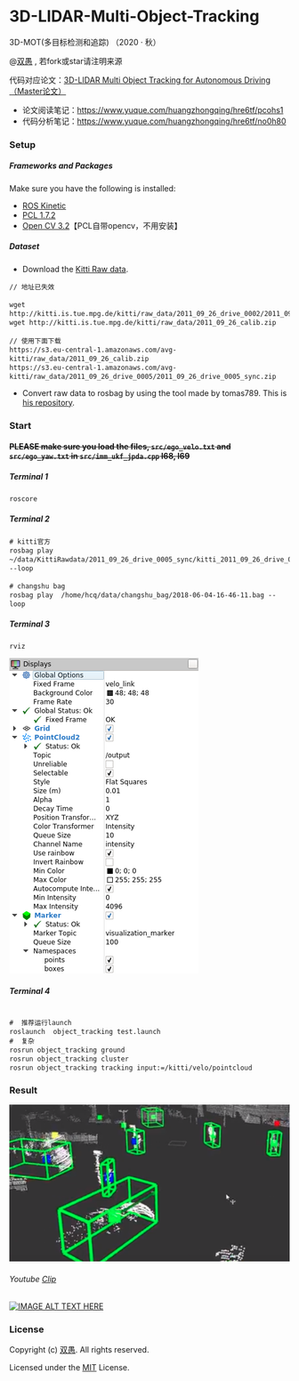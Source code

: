 <!--
 * @Author: HCQ
 * @Date: 2020-10-27 10:18:56
 * @LastEditTime: 2020-11-05 10:56:49
 * @LastEditors: Please set LastEditors
 * @Description: 3D-LIDAR Multi Object Tracking for Autonomous Driving（Master论文）
 * @FilePath: \3D-LIDAR-Multi-Object-Tracking\README.md
-->
# 3D-LIDAR-Multi-Object-Tracking
3D-MOT(多目标检测和追踪)  （2020 · 秋）

@[双愚](https://github.com/HuangCongQing/3D-LIDAR-Multi-Object-Tracking) , 若fork或star请注明来源

代码对应论文：[3D-LIDAR Multi Object Tracking for Autonomous Driving（Master论文）](https://repository.tudelft.nl/islandora/object/uuid:f536b829-42ae-41d5-968d-13bbaa4ec736?collection=education)

* 论文阅读笔记：https://www.yuque.com/huangzhongqing/hre6tf/pcohs1
* 代码分析笔记：https://www.yuque.com/huangzhongqing/hre6tf/no0h80

### Setup
##### Frameworks and Packages
Make sure you have the following is installed:
 - [ROS Kinetic](http://wiki.ros.org/kinetic)
 - [PCL 1.7.2](http://pointclouds.org/downloads/)
 - [Open CV 3.2](https://opencv.org/)【PCL自带opencv，不用安装】

##### Dataset
* Download the [Kitti Raw data](http://www.cvlibs.net/datasets/kitti/raw_data.php).

```
// 地址已失效

wget http://kitti.is.tue.mpg.de/kitti/raw_data/2011_09_26_drive_0002/2011_09_26_drive_0005_sync.zip
wget http://kitti.is.tue.mpg.de/kitti/raw_data/2011_09_26_calib.zip

// 使用下面下载
https://s3.eu-central-1.amazonaws.com/avg-kitti/raw_data/2011_09_26_calib.zip
https://s3.eu-central-1.amazonaws.com/avg-kitti/raw_data/2011_09_26_drive_0005/2011_09_26_drive_0005_sync.zip
```


* Convert raw data to rosbag by using the tool made by tomas789. This is [his repository](https://github.com/tomas789/kitti2bag).


### Start

#### ~~PLEASE make sure you load the files, `src/ego_velo.txt` and `src/ego_yaw.txt` in `src/imm_ukf_jpda.cpp` l68, l69~~

##### Terminal 1
```
roscore
```

##### Terminal 2
```
# kitti官方
rosbag play ~/data/KittiRawdata/2011_09_26_drive_0005_sync/kitti_2011_09_26_drive_0005_synced.bag --loop

# changshu bag
rosbag play  /home/hcq/data/changshu_bag/2018-06-04-16-46-11.bag --loop

```
##### Terminal 3
```
rviz
```
![arch](object_tracking/pic/setting.png)

##### Terminal 4
```

#  推荐运行launch
roslaunch  object_tracking test.launch
#  复杂
rosrun object_tracking ground
rosrun object_tracking cluster
rosrun object_tracking tracking input:=/kitti/velo/pointcloud

```

### Result


![arch](object_tracking//pic/result2.png)

######  Youtube [Clip](https://www.youtube.com/watch?v=zzFpTVk2Uj0)

[![IMAGE ALT TEXT HERE](https://img.youtube.com/vi/zzFpTVk2Uj0/0.jpg)](https://www.youtube.com/watch?v=zzFpTVk2Uj0)



### License

Copyright (c) [双愚](https://github.com/HuangCongQing/3D-LIDAR-Multi-Object-Tracking). All rights reserved.

Licensed under the [MIT](./LICENSE) License.
